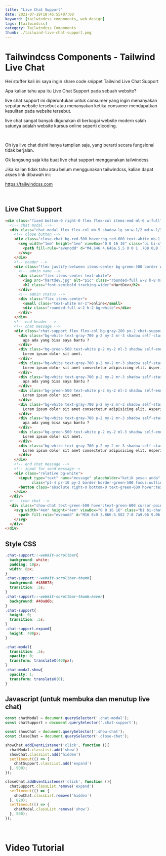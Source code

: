 ```yaml
---
title: "Live Chat Support"
date: 2021-07-19T18:46:55+07:00
keyword: [tailwindcss components, web design]
tags: [tailwindcss]
category: Tailwindcss Components
thumb: ./tailwind-live-chat-support.png
---
```


# Tailwindcss Components - Tailwind Live Chat

Hei stuffer kali ini saya ingin share code snippet Tailwind Live Chat Support

Apa kalian tahu apa itu Live Chat Support pada sebuah website?

live chat support ini diperuntukan untuk consumer yang ingin menanyakan seputar website tersebut atau menanyakan ketika consumer mendapatkan kesulitan pada website tersebut.

live chat sangat banyak digunakan di berbagai website modern salah satunya adalah website kursus online seperti dicoding.

&nbsp;

Oh iya live chat disini hanya tampilan saja, yang berarti secara fungsional tidak berjalan.

Ok langsung saja kita buat live chat support menggunakan tailwindcss

Jika kalian tidak tahu atau belum menggunakan tailwindcss, kalian dapat akses link dibawah ini:

https://tailwindcss.com

&nbsp;

## Live Chat Support
```html
<div class="fixed bottom-0 right-0 flex flex-col items-end ml-6 w-full">
  <!-- chat modal -->
  <div class="chat-modal flex flex-col mb-5 shadow-lg sm:w-1/2 md:w-1/3 lg:w-1/4 bg-white mx-2 md:mx-0 md:mr-5">
    <!-- close button -->
    <div class="close-chat bg-red-500 hover:bg-red-600 text-white mb-1 w-10 flex justify-center items-center px-2 py-1 rounded self-end cursor-pointer">
      <svg width="1em" height="1em" viewBox="0 0 16 16" class="bi bi-x" fill="currentColor" xmlns="http://www.w3.org/2000/svg">
        <path fill-rule="evenodd" d="M4.646 4.646a.5.5 0 0 1 .708 0L8 7.293l2.646-2.647a.5.5 0 0 1 .708.708L8.707 8l2.647 2.646a.5.5 0 0 1-.708.708L8 8.707l-2.646 2.647a.5.5 0 0 1-.708-.708L7.293 8 4.646 5.354a.5.5 0 0 1 0-.708z"/>
      </svg>
    </div>
    <!-- header -->
    <div class="flex justify-between items-center bg-green-500 border w-full p-2">
      <!-- admin name -->
      <div class="flex items-center text-white">
        <img src="hartdev.jpg" alt="pic" class="rounded-full w-8 h-8 mr-1">
        <h2 class="font-semibold tracking-wider">HartDev</h2>
      </div>
      <!-- admin status -->
      <div class="flex items-center">
        <small class="text-white mr-1">online</small>
        <div class="rounded-full w-2 h-2 bg-white"></div>
      </div>
    </div>
    <!-- end header -->
    <!-- chat message -->
    <div class="chat-support flex flex-col bg-gray-200 px-2 chat-support overflow-auto">
      <div class="bg-white text-gray-700 p-2 my-2 mr-3 shadow self-start rounded-r-lg rounded-b-lg">
        apa ada yang bisa saya bantu ?
      </div>
      <div class="bg-green-500 text-white p-2 my-2 ml-3 shadow self-end rounded-l-lg rounded-b-lg">
        Lorem ipsum dolor sit amet.
      </div>
      <div class="bg-white text-gray-700 p-2 my-2 mr-3 shadow self-start rounded-r-lg rounded-b-lg">
        Lorem ipsum dolor sit amet consectetur adipisicing elit. Asperiores quo quia corporis est. Nisi, natus.
      </div>
      <div class="bg-white text-gray-700 p-2 my-2 mr-3 shadow self-start rounded-r-lg rounded-b-lg">
        apa ada yang bisa saya bantu ?
      </div>
      <div class="bg-green-500 text-white p-2 my-2 ml-3 shadow self-end rounded-l-lg rounded-b-lg">
        Lorem ipsum dolor sit amet.
      </div>
      <div class="bg-white text-gray-700 p-2 my-2 mr-3 shadow self-start rounded-r-lg rounded-b-lg">
        Lorem ipsum dolor sit amet consectetur adipisicing elit. Asperiores quo quia corporis est. Nisi, natus.
      </div>
      <div class="bg-white text-gray-700 p-2 my-2 mr-3 shadow self-start rounded-r-lg rounded-b-lg">
        apa ada yang bisa saya bantu ?
      </div>
      <div class="bg-green-500 text-white p-2 my-2 ml-3 shadow self-end rounded-l-lg rounded-b-lg">
        Lorem ipsum dolor sit amet.
      </div>
      <div class="bg-white text-gray-700 p-2 my-2 mr-3 shadow self-start rounded-r-lg rounded-b-lg">
        Lorem ipsum dolor sit amet consectetur adipisicing elit. Asperiores quo quia corporis est. Nisi, natus.
      </div>
    </div>
    <!-- end chat message -->
    <!-- input for send message-->
    <div class="relative bg-white">
      <input type="text" name="message" placeholder="ketik pesan anda"
            class="pl-4 pr-10 py-2 border border-green-500 focus:outline-none w-full">
      <button class="absolute right-0 bottom-0 text-green-600 hover:text-green-500 m-1 px-3 py-1">Send</button>
    </div>
  </div>
  <!-- icon chat -->
  <div class="show-chat text-green-500 hover:text-green-600 cursor-pointer mx-10 mb-6 mt-4">
    <svg width="4em" height="4em" viewBox="0 0 16 16" class="bi bi-chat-text-fill" fill="currentColor" xmlns="http://www.w3.org/2000/svg">
      <path fill-rule="evenodd" d="M16 8c0 3.866-3.582 7-8 7a9.06 9.06 0 0 1-2.347-.306c-.584.296-1.925.864-4.181 1.234-.2.032-.352-.176-.273-.362.354-.836.674-1.95.77-2.966C.744 11.37 0 9.76 0 8c0-3.866 3.582-7 8-7s8 3.134 8 7zM4.5 5a.5.5 0 0 0 0 1h7a.5.5 0 0 0 0-1h-7zm0 2.5a.5.5 0 0 0 0 1h7a.5.5 0 0 0 0-1h-7zm0 2.5a.5.5 0 0 0 0 1h4a.5.5 0 0 0 0-1h-4z"/>
    </svg>
  </div>
</div>
```

## Style CSS
```css
.chat-support::-webkit-scrollbar{
  background: white;
  padding: 10px;
  width: 8px;
}
.chat-support::-webkit-scrollbar-thumb{
  background: #48BB78;
  transition: .5s;
}
.chat-support::-webkit-scrollbar-thumb:hover{
  background: #40a86b;
}
.chat-support{
  height: 0;
  transition: .5s;
}
.chat-support.expand{
  height: 400px;
}

.chat-modal{
  transition: .5s;
  opacity: 0;
  transform: translateX(400px);
}
.chat-modal.show{
  opacity: 1;
  transform: translateX(0);
}
```

## Javascript (untuk membuka dan menutup live chat)
```javascript
const chatModal = document.querySelector('.chat-modal');
const chatSupport = document.querySelector('.chat-support');

const showChat = document.querySelector('.show-chat');
const closeChat = document.querySelector('.close-chat');

showChat.addEventListener('click', function (){
  chatModal.classList.add('show')
  showChat.classList.add('hidden')
  setTimeout(() => {
    chatSupport.classList.add('expand')
  }, 500);
});

closeChat.addEventListener('click', function (){
  chatSupport.classList.remove('expand')
  setTimeout(() => {
    showChat.classList.remove('hidden')
  }, 820);
  setTimeout(() => {
    chatModal.classList.remove('show')
  }, 500);
});
```

&nbsp;

# Video Tutorial